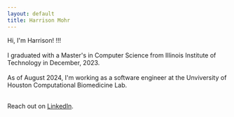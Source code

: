 ```yaml
---
layout: default
title: Harrison Mohr
---
```

<!-- ![Harrison](/harrison_headshot.png) -->
<!-- ## About -->
Hi, I'm Harrison! !!!
<br>
<br>
I graduated with a Master's in Computer Science from Illinois Institute of Technology in December, 2023. 
<br>
<br>
As of August 2024, I'm working as a software engineer at the Unviversity of Houston Computational Biomedicine Lab. 
<br>
<br>

Reach out on [LinkedIn](https://www.linkedin.com/in/jack-harrison-m-4280b9a5/).

<!-- ## Contact
Email me, [jackharrisonmohr[at]gmail.com](mailto:jackharrisonmohr@gmail.com). -->